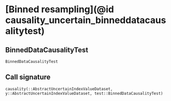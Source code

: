 
# [Binned resampling](@id causality_uncertain_binneddatacausalitytest)

## BinnedDataCausalityTest

```@docs
BinnedDataCausalityTest
```

## Call signature 

```@docs
causality(::AbstractUncertainIndexValueDataset, y::AbstractUncertainIndexValueDataset, test::BinnedDataCausalityTest)
```